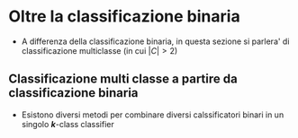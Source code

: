 # Oltre la classificazione binaria
* A differenza della classificazione binaria, in questa sezione si parlera'
  di classificazione multiclasse (in cui $|C| > 2$)

## Classificazione multi classe a partire da classificazione binaria
* Esistono diversi metodi per combinare diversi calssificatori binari in un
  singolo ***k***-class classifier
